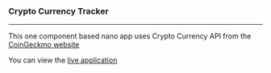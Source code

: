 ### Crypto Currency Tracker

----

This one component based nano app uses Crypto Currency API from the [CoinGeckmo website](https://www.coingecko.com/en/api)

You can view the [live application](https://mehulbawadia.github.io/react-cryptocurrency-api)